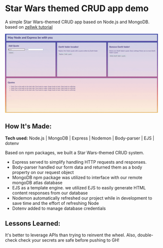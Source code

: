 # Star Wars themed CRUD app demo

A simple Star Wars-themed CRUD app based on Node.js and MongoDB. based on
[zellwk tutorial](https://zellwk.com/blog/crud-express-mongodb/)

![Demo GIF](./starWarsDemoCRUD.gif)

## How It's Made:

**Tech used:** Node.js | MongoDB | Express | Nodemon | Body-parser | EJS |
dotenv

Based on npm packages, we built a Star Wars-themed CRUD system.

- Express served to simplify handling HTTP requests and responses.
- Body-parser handled our form data and returned them as a body property on our
  request object
- MongoDB npm package was utilized to interface with our remote mongoDB atlas
  database
- EJS as a template engine. we utilized EJS to easily generate HTML content
  responses from our database
- Nodemon automatically refreshed our project while in development to save time
  and the effort of refreshing Node
- Dotenv added to manage database credentials

## Lessons Learned:

It's better to leverage APIs than trying to reinvent the wheel. Also,
double-check check your secrets are safe before pushing to GH!
